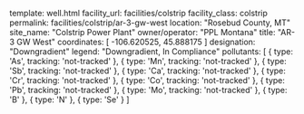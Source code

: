 template: well.html
facility_url: facilities/colstrip
facility_class: colstrip
permalink: facilities/colstrip/ar-3-gw-west
location: "Rosebud County, MT"
site_name: "Colstrip Power Plant"
owner/operator: "PPL Montana"
title: "AR-3 GW West"
coordinates: [
  -106.620525,
  45.888175
]
designation: "Downgradient"
legend: "Downgradient, In Compliance"
pollutants: [
    {
      type: 'As',
      tracking: 'not-tracked'
    },
    {
      type: 'Mn',
      tracking: 'not-tracked'
    },
    {
      type: 'Sb',
      tracking: 'not-tracked'
    },
    {
      type: 'Ca',
      tracking: 'not-tracked'
    },
    {
      type: 'Cr',
      tracking: 'not-tracked'
    },
    {
      type: 'Co',
      tracking: 'not-tracked'
    },
    {
      type: 'Pb',
      tracking: 'not-tracked'
    },
    {
      type: 'Mo',
      tracking: 'not-tracked'
    },
    {
      type: 'B'
    },
    {
      type: 'N'
    },
    {
      type: 'Se'
    }
]